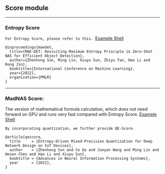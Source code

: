 ## Score module

***

### **Entropy Score**

`For Entropy Score, please refer to this. `[Example Shell](/scripts/classification/example_entropy.sh)
```
@inproceedings{maedet,
  title={MAE-DET: Revisiting Maximum Entropy Principle in Zero-Shot NAS for Efficient Object Detection},
  author={Zhenhong Sun, Ming Lin, Xiuyu Sun, Zhiyu Tan, Hao Li and Rong Jin},
  booktitle={International Conference on Machine Learning},
  year={2022},
  organization={PMLR}
}
```

***

### **MadNAS Score**: 
The version of mathematical formula calculation, which does not need forward on GPU and runs very fast compared with Entropy Score. [Example Shell](/scripts/classification/example_madnas.sh)

`By incorporating quantization, we further provide QE-Score.`
```
@article{qescore,
  title     = {Entropy-Driven Mixed-Precision Quantization for Deep Network Design on IoT Devices},
  author    = {Zhenhong Sun and Ce Ge and Junyan Wang and Ming Lin and Hesen Chen and Hao Li and Xiuyu Sun},
  booktitle = {Advances in Neural Information Processing Systems},
  year      = {2022},
}
```
